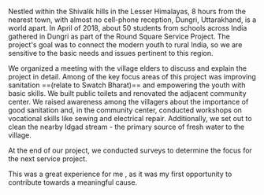 Nestled within the Shivalik hills in the Lesser Himalayas, 8 hours from the nearest town, with almost no cell-phone reception, Dungri, Uttarakhand, is a world apart. In April of 2018, about 50 students from schools across India gathered in Dungri as part of the Round Square Service Project. The project's goal was to connect the modern youth to rural India, so we are sensitive to the basic needs and issues pertinent to this region.

We organized a meeting with the village elders to discuss and explain the project in detail. Among of the key focus areas of this project was improving sanitation ==(relate to Swatch Bharat)== and empowering the youth with basic skills. We built public toilets and renovated the adjacent community center. We raised awareness among the villagers about the importance of good sanitation and, in the community center, conducted workshops on vocational skills like sewing and electrical repair. Additionally, we set out to clean the nearby Idgad stream - the primary source of fresh water to the village.

At the end of our project, we conducted surveys to determine the focus for the next service project.

This was a great experience for me , as it was my first opportunity to contribute towards a meaningful cause.